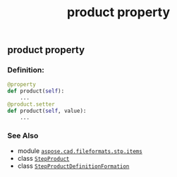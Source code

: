 ﻿---
title: product property
second_title: Aspose.CAD for Python via .NET API References
description: 
type: docs
weight: 70
url: /python-net/aspose.cad.fileformats.stp.items/stepproductdefinitionformation/product/
is_root: false
---

## product property

### Definition:
```python
@property
def product(self):
    ...
@product.setter
def product(self, value):
    ...
```

### See Also
* module [`aspose.cad.fileformats.stp.items`](../../)
* class [`StepProduct`](/cad/python-net/aspose.cad.fileformats.stp.items/stepproduct)
* class [`StepProductDefinitionFormation`](/cad/python-net/aspose.cad.fileformats.stp.items/stepproductdefinitionformation)
